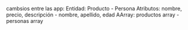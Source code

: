 cambsios entre las app:
Entidad:	Producto	- Persona
Atributos:	nombre, precio, descripción - 	nombre, apellido, edad
AArray: productos array - personas array
